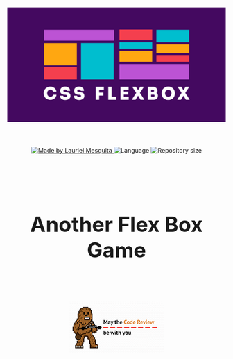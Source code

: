 <h1 align="center">
    <img alt="Flex Box" title="Flex Box" src=".github/flex box_logo.png" width="auto" />
</h1>
<br>
<p align="center">
  <a href="https://www.linkedin.com/in/laurielmesquita/">
    <img alt="Made by Lauriel Mesquita" src="https://img.shields.io/static/v1?label=made%20by&message=Lauriel%20Mesquita&color=blue&labelColor=000000">
  </a>
  <img alt="Language" src="https://img.shields.io/github/languages/top/laurielmesquita/another-flex-box-game?color=blue&labelColor=000000">
  <img alt="Repository size" src="https://img.shields.io/github/repo-size/laurielmesquita/another-flex-box-game?color=blue&labelColor=000000">
</p>
<br>
<br>
<br>
<h2 style="font-size: 3rem;" align="center">Another Flex Box Game<h2/>
<br>
<br>
<div align="center">
  <img alt="May the Code Review be with you" src=".github/code_review.png" />
<div/>
